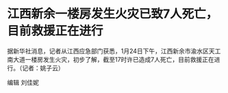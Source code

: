 # 江西新余一楼房发生火灾已致7人死亡，目前救援正在进行

据新华社消息，记者从江西应急部门获悉，1月24日下午，江西新余市渝水区天工南大道一楼房发生火灾，初步了解，截至17时许已造成7人死亡，目前救援正在进行。（记者：姚子云）

编辑 刘佳妮

